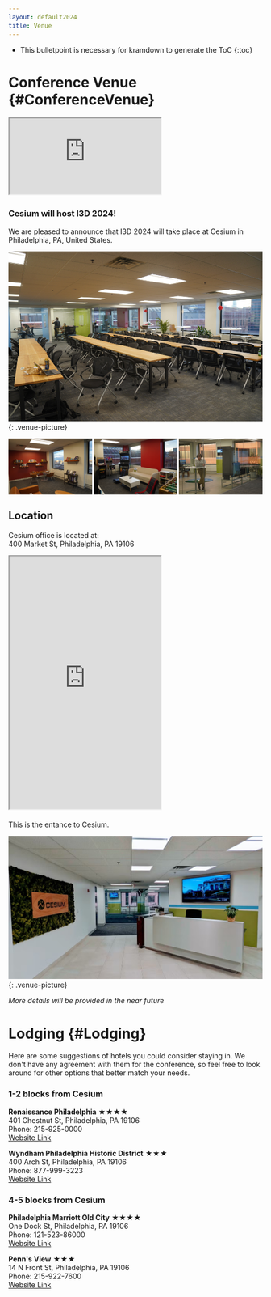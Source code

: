 ```yaml
---
layout: default2024
title: Venue
---
```


* This bulletpoint is necessary for kramdown to generate the ToC
{:toc}

# Conference Venue {#ConferenceVenue}

<!-- ![Cesium (R)](img/cesium-white-bg.png){: .venue-picture} -->

<div class="flex">
    <div class="youtube-embed">
        <iframe src="https://drive.google.com/file/d/1GNzmEGDfyRHJtiPoPrprkjb4KjGR8INE/preview" class="img_sizing" allow="autoplay"></iframe>
    </div>
</div>

### Cesium  will host I3D 2024!

We are pleased to announce that I3D 2024 will take place at Cesium in Philadelphia, PA, United States.

<!-- ![Cesium's Conference Room](img/cesium-conf.jpg){: .venue-picture} -->
![Cesium's Conference Room 2](img/venue/room0.jpg){: .venue-picture}

<div class="flex">
    <div class="img_sizing" style="justify-content: space-between; display: flex;">
        <img src="img/venue/library0.jpg" style="object-fit: cover; width: 33%;">
        <img src="img/venue/gameroom0.jpg" style="object-fit: cover; width: 33%;">
        <img src="img/venue/glass_wall0.jpg" style="object-fit: cover; width: 33%;">
    </div>
</div>

## Location 
Cesium office is located at: <br>
400 Market St, Philadelphia, PA 19106

<div class="flex">
    <iframe class="img_sizing" height="500px" src="https://www.google.com/maps/embed?pb=!1m18!1m12!1m3!1d2162.7631658920036!2d-75.14950469155715!3d39.950134825432386!2m3!1f0!2f0!3f0!3m2!1i1024!2i768!4f13.1!3m3!1m2!1s0x89c6c981093646d7%3A0xc117d14670c0778f!2sCesium!5e0!3m2!1sen!2shk!4v1710255557130!5m2!1sen!2shk"  allowfullscreen="" loading="lazy" referrerpolicy="no-referrer-when-downgrade"></iframe>
</div>

<br>
This is the entance to Cesium.

![Entrance to Cesium HQ](img/cesium-entrance.jpg){: .venue-picture}

*More details will be provided in the near future*

# Lodging {#Lodging}
Here are some suggestions of hotels you could consider staying in. We don't have any agreement with them for the conference, so feel free to look around for other options that better match your needs.

### 1-2 blocks from Cesium

__Renaissance Philadelphia__ &#9733;&#9733;&#9733;&#9733; <br> 401 Chestnut St, Philadelphia, PA 19106 <br> Phone: 215-925-0000 <br> [Website Link](https://www.marriott.com/en-us/hotels/phlpr-renaissance-philadelphia-downtown-hotel/overview/)

<!-- __Kimpton Hotel Monaco__ &#9733;&#9733;&#9733;&#9733; <br> 433 Chestnut St, Philadelphia, PA 19106 <br> Phone: 215-925-2111 <br> [Website Link](https://www.ihg.com/kimptonhotels/hotels/us/en/hotel-monaco-philadelphia-pa/phlpm/hoteldetail) -->

__Wyndham Philadelphia Historic District__ &#9733;&#9733;&#9733; <br> 400 Arch St, Philadelphia, PA 19106 <br> Phone: 877-999-3223 <br> [Website Link](https://www.wyndhamhotels.com/wyndham/philadelphia-pennsylvania/wyndham-philadelphia-historic-district/overview)

<!-- __The Independence Park Hotel__ &#9733;&#9733;&#9733; <br> 235 Chestnut St, Philadelphia, PA 19106 <br> Phone: 215-922-4443 <br> [Website Link](https://www.bestwestern.com/en_US/book/philadelphia/hotel-rooms/independence-park-hotel-bw-premier-collection/propertyCode.39080.html) -->

<!-- __The Ledger Residences by Sosuites__ <br> Independence Square, 150 S Independence Mall W, Philadelphia, PA 19106 <br> Phone: 833-533-4371 <br> [Website Link](https://www.ledgerphilly.com/) -->

### 4-5 blocks from Cesium

__Philadelphia Marriott Old City__ &#9733;&#9733;&#9733;&#9733; <br> One Dock St, Philadelphia, PA 19106 <br> Phone: 121-523-86000 <br> [Website Link](https://www.marriott.com/en-us/hotels/phlmo-philadelphia-marriott-old-city/overview/)

<!-- __Hilton Philadelphia at Penn's Landing__ &#9733;&#9733;&#9733;&#9733; <br> 201 S Christopher Columbus Blvd, Philadelphia, PA 19106 <br> Phone: 215-521-6500 <br> [Website Link](https://www.hilton.com/en/hotels/phlpnhh-hilton-philadelphia-at-penns-landing/) -->

__Penn's View__ &#9733;&#9733;&#9733; <br> 14 N Front St, Philadelphia, PA 19106 <br> Phone: 215-922-7600 <br> [Website Link](https://www.pennsviewhotel.com/)

<!-- __Morris House Hotel__ &#9733;&#9733;&#9733; <br> 225 S 8th St, Philadelphia, PA 19106 <br> Phone: 215-922-2446 <br> [Website Link](https://www.morrishousehotel.com/) -->

<!-- __Loews Philadelphia Hotel__ <br> 1200 Market St, Philadelphia, PA 19107 <br> Phone: 1-877-878-3629 <br> [Website Link](https://www.loewshotels.com/philadelphia-hotel/accommodations) -->




